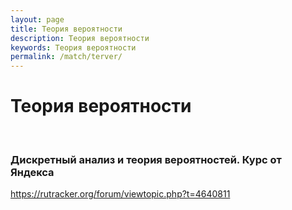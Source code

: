 ```yaml
---
layout: page
title: Теория вероятности
description: Теория вероятности
keywords: Теория вероятности
permalink: /match/terver/
---
```


# Теория вероятности

<br/>

### Дискретный анализ и теория вероятностей. Курс от Яндекса

https://rutracker.org/forum/viewtopic.php?t=4640811
